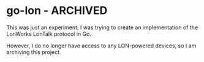 # go-lon - ARCHIVED

This was just an experiment; I was trying to create an implementation
of the LonWorks LonTalk protocol in Go.

However, I do no longer have access to any LON-powered devices,
so I am archiving this project.
